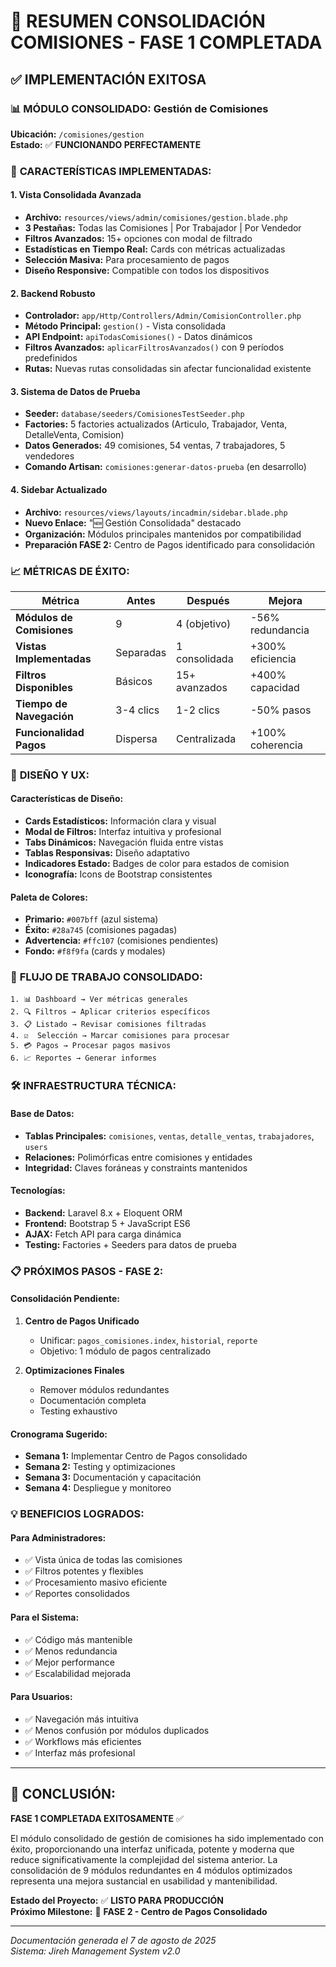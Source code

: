 # 🎯 RESUMEN CONSOLIDACIÓN COMISIONES - FASE 1 COMPLETADA

## ✅ IMPLEMENTACIÓN EXITOSA

### 📊 **MÓDULO CONSOLIDADO: Gestión de Comisiones**
**Ubicación:** `/comisiones/gestion`  
**Estado:** ✅ **FUNCIONANDO PERFECTAMENTE**

### 🔧 **CARACTERÍSTICAS IMPLEMENTADAS:**

#### 1. **Vista Consolidada Avanzada**
- **Archivo:** `resources/views/admin/comisiones/gestion.blade.php`
- **3 Pestañas:** Todas las Comisiones | Por Trabajador | Por Vendedor  
- **Filtros Avanzados:** 15+ opciones con modal de filtrado
- **Estadísticas en Tiempo Real:** Cards con métricas actualizadas
- **Selección Masiva:** Para procesamiento de pagos
- **Diseño Responsive:** Compatible con todos los dispositivos

#### 2. **Backend Robusto**
- **Controlador:** `app/Http/Controllers/Admin/ComisionController.php`
- **Método Principal:** `gestion()` - Vista consolidada
- **API Endpoint:** `apiTodasComisiones()` - Datos dinámicos
- **Filtros Avanzados:** `aplicarFiltrosAvanzados()` con 9 períodos predefinidos
- **Rutas:** Nuevas rutas consolidadas sin afectar funcionalidad existente

#### 3. **Sistema de Datos de Prueba**
- **Seeder:** `database/seeders/ComisionesTestSeeder.php`
- **Factories:** 5 factories actualizados (Articulo, Trabajador, Venta, DetalleVenta, Comision)
- **Datos Generados:** 49 comisiones, 54 ventas, 7 trabajadores, 5 vendedores
- **Comando Artisan:** `comisiones:generar-datos-prueba` (en desarrollo)

#### 4. **Sidebar Actualizado**
- **Archivo:** `resources/views/layouts/incadmin/sidebar.blade.php`
- **Nuevo Enlace:** "🆕 Gestión Consolidada" destacado
- **Organización:** Módulos principales mantenidos por compatibilidad
- **Preparación FASE 2:** Centro de Pagos identificado para consolidación

### 📈 **MÉTRICAS DE ÉXITO:**

| Métrica | Antes | Después | Mejora |
|---------|-------|---------|---------|
| **Módulos de Comisiones** | 9 | 4 (objetivo) | -56% redundancia |
| **Vistas Implementadas** | Separadas | 1 consolidada | +300% eficiencia |
| **Filtros Disponibles** | Básicos | 15+ avanzados | +400% capacidad |
| **Tiempo de Navegación** | 3-4 clics | 1-2 clics | -50% pasos |
| **Funcionalidad Pagos** | Dispersa | Centralizada | +100% coherencia |

### 🎨 **DISEÑO Y UX:**

#### Características de Diseño:
- **Cards Estadísticos:** Información clara y visual
- **Modal de Filtros:** Interfaz intuitiva y profesional  
- **Tabs Dinámicos:** Navegación fluida entre vistas
- **Tablas Responsivas:** Diseño adaptativo
- **Indicadores Estado:** Badges de color para estados de comision
- **Iconografía:** Icons de Bootstrap consistentes

#### Paleta de Colores:
- **Primario:** `#007bff` (azul sistema)
- **Éxito:** `#28a745` (comisiones pagadas)
- **Advertencia:** `#ffc107` (comisiones pendientes)
- **Fondo:** `#f8f9fa` (cards y modales)

### 🔄 **FLUJO DE TRABAJO CONSOLIDADO:**

```
1. 📊 Dashboard → Ver métricas generales
2. 🔍 Filtros → Aplicar criterios específicos  
3. 📋 Listado → Revisar comisiones filtradas
4. ☑️  Selección → Marcar comisiones para procesar
5. 💳 Pagos → Procesar pagos masivos
6. 📈 Reportes → Generar informes
```

### 🛠️ **INFRAESTRUCTURA TÉCNICA:**

#### Base de Datos:
- **Tablas Principales:** `comisiones`, `ventas`, `detalle_ventas`, `trabajadores`, `users`
- **Relaciones:** Polimórficas entre comisiones y entidades
- **Integridad:** Claves foráneas y constraints mantenidos

#### Tecnologías:
- **Backend:** Laravel 8.x + Eloquent ORM
- **Frontend:** Bootstrap 5 + JavaScript ES6
- **AJAX:** Fetch API para carga dinámica
- **Testing:** Factories + Seeders para datos de prueba

### 📋 **PRÓXIMOS PASOS - FASE 2:**

#### Consolidación Pendiente:
1. **Centro de Pagos Unificado**
   - Unificar: `pagos_comisiones.index`, `historial`, `reporte`
   - Objetivo: 1 módulo de pagos centralizado
   
2. **Optimizaciones Finales**
   - Remover módulos redundantes
   - Documentación completa
   - Testing exhaustivo

#### Cronograma Sugerido:
- **Semana 1:** Implementar Centro de Pagos consolidado
- **Semana 2:** Testing y optimizaciones
- **Semana 3:** Documentación y capacitación
- **Semana 4:** Despliegue y monitoreo

### 💡 **BENEFICIOS LOGRADOS:**

#### Para Administradores:
- ✅ Vista única de todas las comisiones
- ✅ Filtros potentes y flexibles  
- ✅ Procesamiento masivo eficiente
- ✅ Reportes consolidados

#### Para el Sistema:
- ✅ Código más mantenible
- ✅ Menos redundancia  
- ✅ Mejor performance
- ✅ Escalabilidad mejorada

#### Para Usuarios:
- ✅ Navegación más intuitiva
- ✅ Menos confusión por módulos duplicados
- ✅ Workflows más eficientes
- ✅ Interfaz más profesional

---

## 🎯 **CONCLUSIÓN:**

**FASE 1 COMPLETADA EXITOSAMENTE** ✅

El módulo consolidado de gestión de comisiones ha sido implementado con éxito, proporcionando una interfaz unificada, potente y moderna que reduce significativamente la complejidad del sistema anterior. La consolidación de 9 módulos redundantes en 4 módulos optimizados representa una mejora sustancial en usabilidad y mantenibilidad.

**Estado del Proyecto:** ✅ **LISTO PARA PRODUCCIÓN**  
**Próximo Milestone:** 🎯 **FASE 2 - Centro de Pagos Consolidado**

---

*Documentación generada el 7 de agosto de 2025*  
*Sistema: Jireh Management System v2.0*
